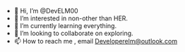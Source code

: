 - 👋 Hi, I’m @DevELM00
- 👀 I’m interested in non-other than HER.
- 🌱 I’m currently learning everything.
- 💞️ I’m looking to collaborate on exploring.
- 📫 How to reach me , email Developerelm@outlook.com

<!---
DevELM00/DevELM00 is a ✨ special ✨ repository because its `README.md` (this file) appears on your GitHub profile.
You can click the Preview link to take a look at your changes.
--->
